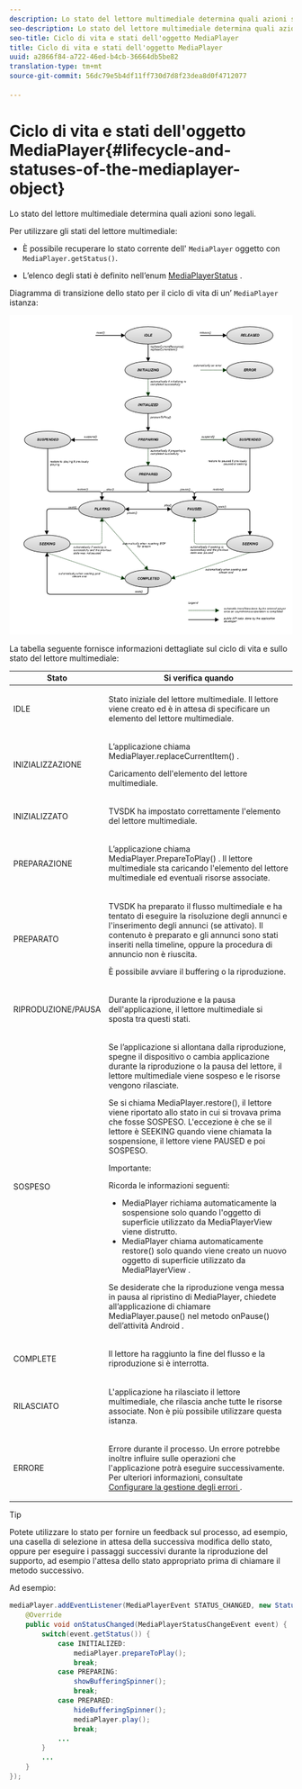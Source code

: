 ```yaml
---
description: Lo stato del lettore multimediale determina quali azioni sono legali.
seo-description: Lo stato del lettore multimediale determina quali azioni sono legali.
seo-title: Ciclo di vita e stati dell'oggetto MediaPlayer
title: Ciclo di vita e stati dell'oggetto MediaPlayer
uuid: a2866f84-a722-46ed-b4cb-36664db5be82
translation-type: tm+mt
source-git-commit: 56dc79e5b4df11ff730d7d8f23dea8d0f4712077

---
```



# Ciclo di vita e stati dell&#39;oggetto MediaPlayer{#lifecycle-and-statuses-of-the-mediaplayer-object}

Lo stato del lettore multimediale determina quali azioni sono legali.

Per utilizzare gli stati del lettore multimediale:

* È possibile recuperare lo stato corrente dell&#39; `MediaPlayer` oggetto con `MediaPlayer.getStatus()`.

* L’elenco degli stati è definito nell’enum [MediaPlayerStatus](https://help.adobe.com/en_US/primetime/api/psdk/javadoc_2.5/com/adobe/mediacore/MediaPlayerStatus.html) .

Diagramma di transizione dello stato per il ciclo di vita di un’ `MediaPlayer` istanza:

<!--<a id="fig_A6425F24C7734DC681D992859D2A6743"></a>-->

![](assets/media_player_statuses.png)

La tabella seguente fornisce informazioni dettagliate sul ciclo di vita e sullo stato del lettore multimediale:

<table id="table_82757A0043EB4AACA474E6B30326A6B7"> 
 <thead> 
  <tr> 
   <th colname="col1" class="entry"> Stato </th> 
   <th colname="col2" class="entry"> Si verifica quando </th> 
  </tr> 
 </thead>
 <tbody> 
  <tr> 
   <td colname="col1"> IDLE </td> 
   <td colname="col2"> <p>Stato iniziale del lettore multimediale. Il lettore viene creato ed è in attesa di specificare un elemento del lettore multimediale. </p> </td> 
  </tr> 
  <tr> 
   <td colname="col1"> INIZIALIZZAZIONE </td> 
   <td colname="col2"> <p>L’applicazione chiama <span class="codeph"> MediaPlayer.replaceCurrentItem() </span>. </p> <p>Caricamento dell'elemento del lettore multimediale. </p> </td> 
  </tr> 
  <tr> 
   <td colname="col1"> INIZIALIZZATO </td> 
   <td colname="col2"> <p>TVSDK ha impostato correttamente l'elemento del lettore multimediale. </p> </td> 
  </tr> 
  <tr> 
   <td colname="col1"> PREPARAZIONE </td> 
   <td colname="col2"> <p>L’applicazione chiama <span class="codeph"> MediaPlayer.PrepareToPlay() </span>. Il lettore multimediale sta caricando l'elemento del lettore multimediale ed eventuali risorse associate. </p> </td> 
  </tr> 
  <tr> 
   <td colname="col1"> PREPARATO </td> 
   <td colname="col2"> <p>TVSDK ha preparato il flusso multimediale e ha tentato di eseguire la risoluzione degli annunci e l'inserimento degli annunci (se attivato). Il contenuto è preparato e gli annunci sono stati inseriti nella timeline, oppure la procedura di annuncio non è riuscita. </p> <p>È possibile avviare il buffering o la riproduzione. </p> </td> 
  </tr> 
  <tr> 
   <td colname="col1"> RIPRODUZIONE/PAUSA </td> 
   <td colname="col2"> <p>Durante la riproduzione e la pausa dell'applicazione, il lettore multimediale si sposta tra questi stati. </p> </td> 
  </tr> 
  <tr> 
   <td colname="col1"> SOSPESO </td> 
   <td colname="col2"> <p>Se l’applicazione si allontana dalla riproduzione, spegne il dispositivo o cambia applicazione durante la riproduzione o la pausa del lettore, il lettore multimediale viene sospeso e le risorse vengono rilasciate. </p> <p>Se si chiama <span class="codeph"> MediaPlayer.restore(), </span> il lettore viene riportato allo stato in cui si trovava prima che fosse SOSPESO. L'eccezione è che se il lettore è SEEKING quando viene chiamata la sospensione, il lettore viene PAUSED e poi SOSPESO. </p> <p>Importante:  <p>Ricorda le informazioni seguenti: 
      <ul id="ul_1B21668994D1474AAA0BE839E0D69B00"> 
       <li id="li_08459A3AB03C45588D73FA162C27A56C">MediaPlayer <span class="codeph"> richiama </span> automaticamente la sospensione <span class="codeph"> solo quando l'oggetto di superficie utilizzato da </span> MediaPlayerView <span class="codeph"> </span> viene distrutto. </li> 
       <li id="li_B9926AA2E7B9441490F37D24AE2678A1">MediaPlayer <span class="codeph"> chiama automaticamente </span> restore() <span class="codeph"> solo quando viene creato un nuovo oggetto di superficie utilizzato da </span> MediaPlayerView <span class="codeph"> </span> . </li> 
      </ul> </p> </p> <p>Se desiderate che la riproduzione venga messa in pausa al ripristino di MediaPlayer, chiedete all’applicazione di chiamare <span class="codeph"> MediaPlayer.pause() </span> nel metodo <span class="codeph"> onPause() dell’attività Android </span> . </p> </td> 
  </tr> 
  <tr> 
   <td colname="col1"> COMPLETE </td> 
   <td colname="col2"> <p>Il lettore ha raggiunto la fine del flusso e la riproduzione si è interrotta. </p> </td> 
  </tr> 
  <tr> 
   <td colname="col1"> RILASCIATO </td> 
   <td colname="col2"> <p>L'applicazione ha rilasciato il lettore multimediale, che rilascia anche tutte le risorse associate. Non è più possibile utilizzare questa istanza. </p> </td> 
  </tr> 
  <tr> 
   <td colname="col1"> ERRORE </td> 
   <td colname="col2"> <p>Errore durante il processo. Un errore potrebbe inoltre influire sulle operazioni che l'applicazione potrà eseguire successivamente. Per ulteriori informazioni, consultate <a href="../../../tvsdk-3x-android-prog/android-3x-content-playback-options-android2/android-3x-error-handling-set-up.md" format="dita" scope="local"> Configurare la gestione degli errori </a>. </p> </td> 
  </tr> 
 </tbody> 
</table>

>[!TIP]
>
>Potete utilizzare lo stato per fornire un feedback sul processo, ad esempio, una casella di selezione in attesa della successiva modifica dello stato, oppure per eseguire i passaggi successivi durante la riproduzione del supporto, ad esempio l&#39;attesa dello stato appropriato prima di chiamare il metodo successivo.

Ad esempio:

```java
mediaPlayer.addEventListener(MediaPlayerEvent STATUS_CHANGED, new StatusChangeEventListener() { 
    @Override  
    public void onStatusChanged(MediaPlayerStatusChangeEvent event) { 
        switch(event.getStatus()) { 
            case INITIALIZED: 
                mediaPlayer.prepareToPlay(); 
                break; 
            case PREPARING: 
                showBufferingSpinner(); 
                break; 
            case PREPARED: 
                hideBufferingSpinner(); 
                mediaPlayer.play(); 
                break; 
            ...                
        } 
        ... 
    } 
}); 
```
